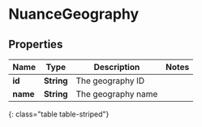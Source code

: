 # NuanceGeography


## Properties

| Name | Type | Description | Notes |
| ------------ | ------------- | ------------- | ------------- |
| **id** | **String** | The geography ID |  |
| **name** | **String** | The geography name |  |
{: class="table table-striped"}



